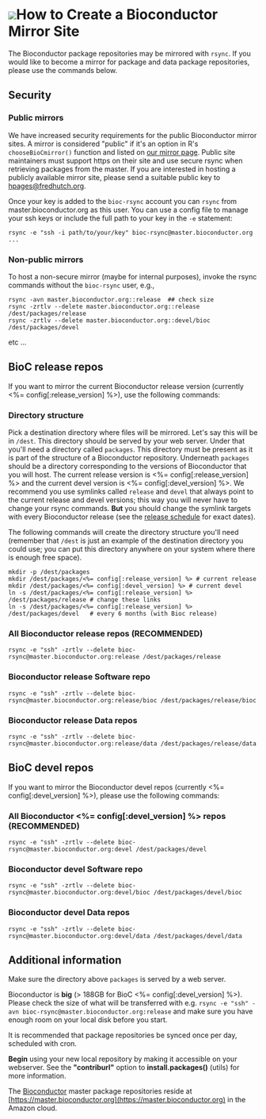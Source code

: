 # ![](/images/icons/magnifier.gif)How to Create a Bioconductor Mirror Site #

The Bioconductor package repositories may be mirrored with `rsync`.
If you would like to become a mirror for package and data package
repositories, please use the commands below.

## Security

### Public mirrors

We have increased security requirements for the public Bioconductor
mirror sites. A mirror is considered "public" if it's an option in R's
<code>chooseBioCmirror()</code> function and listed on [our mirror
page](/about/mirrors/). Public site maintainers must support https on their
site and use secure rsync when retrieving packages from the master. If you are
interested in hosting a publicly available mirror site, please send a suitable
public key to
[hpages@fredhutch.org](mailto:hpages@fredhutch.org).

Once your key is added to the `bioc-rsync` account you can `rsync` from
master.bioconductor.org as this user. You can use a config file to manage your
ssh keys or include the full path to your key in the `-e` statement:

    rsync -e "ssh -i path/to/your/key" bioc-rsync@master.bioconductor.org ...

### Non-public mirrors

To host a non-secure mirror (maybe for internal purposes), invoke 
the rsync commands without the `bioc-rsync` user, e.g.,

    rsync -avn master.bioconductor.org::release  ## check size
    rsync -zrtlv --delete master.bioconductor.org::release /dest/packages/release
    rsync -zrtlv --delete master.bioconductor.org::devel/bioc /dest/packages/devel
etc ...


## BioC release repos ##

If you want to mirror the current Bioconductor release version
(currently <%= config[:release_version] %>), use the following commands:


### Directory structure

Pick a destination directory where files will be mirrored. Let's say
this will be in `/dest`.  This directory should be served by your web
server.  Under that you'll need a directory called `packages`.  This
directory must be present as it is part of the structure of a
Bioconductor repository.  Underneath `packages` should be a directory
corresponding to the versions of Bioconductor that you will host. The
current release version is <%= config[:release_version] %> and the
current devel version is <%= config[:devel_version] %>. We recommend
you use symlinks called `release` and `devel` that always point to the
current release and devel versions; this way you will never have to
change your rsync commands. __But__ you should change the symlink
targets with every Bioconductor release (see the
[release schedule](/developers/release-schedule/) for exact dates).

The following
commands will create the directory structure you'll need (remember
that `/dest` is just an example of the destination directory
you could use; you can put this directory anywhere on your system
where there is enough free space). 

    mkdir -p /dest/packages
    mkdir /dest/packages/<%= config[:release_version] %> # current release
    mkdir /dest/packages/<%= config[:devel_version] %> # current devel
    ln -s /dest/packages/<%= config[:release_version] %> /dest/packages/release # change these links
    ln -s /dest/packages/<%= config[:release_version] %> /dest/packages/devel   # every 6 months (with Bioc release)

### All Bioconductor release repos (RECOMMENDED) ###

    rsync -e "ssh" -zrtlv --delete bioc-rsync@master.bioconductor.org:release /dest/packages/release

### Bioconductor release Software repo ###

    rsync -e "ssh" -zrtlv --delete bioc-rsync@master.bioconductor.org:release/bioc /dest/packages/release/bioc

### Bioconductor release Data repos ###

    rsync -e "ssh" -zrtlv --delete bioc-rsync@master.bioconductor.org:release/data /dest/packages/release/data

## BioC devel repos ##

If you want to mirror the Bioconductor 
devel repos (currently <%= config[:devel_version] %>),
please use the following commands:

### All Bioconductor <%= config[:devel_version] %> repos (RECOMMENDED) ###

    rsync -e "ssh" -zrtlv --delete bioc-rsync@master.bioconductor.org:devel /dest/packages/devel

### Bioconductor devel Software repo ###

    rsync -e "ssh" -zrtlv --delete bioc-rsync@master.bioconductor.org:devel/bioc /dest/packages/devel/bioc

### Bioconductor devel Data repos ###

    rsync -e "ssh" -zrtlv --delete bioc-rsync@master.bioconductor.org:devel/data /dest/packages/devel/data

## Additional information ##

Make sure the directory above `packages` is served by a web server. 

Bioconductor is **big** (> 188GB for BioC <%= config[:devel_version] %>).
Please check the size of what will be transferred with e.g. `rsync -e "ssh"
-avn bioc-rsync@master.bioconductor.org:release` and make sure you have enough
room on your local disk before you start.

It is recommended that package repositories be synced once per day, scheduled
with cron.

**Begin** using your new local repository by making it accessible on your
webserver. See the **"contriburl"** option to **install.packages()** (utils)
for more information.

The [Bioconductor](/) master package repositories reside at
[https://master.bioconductor.org](https://master.bioconductor.org) in the
Amazon cloud.

